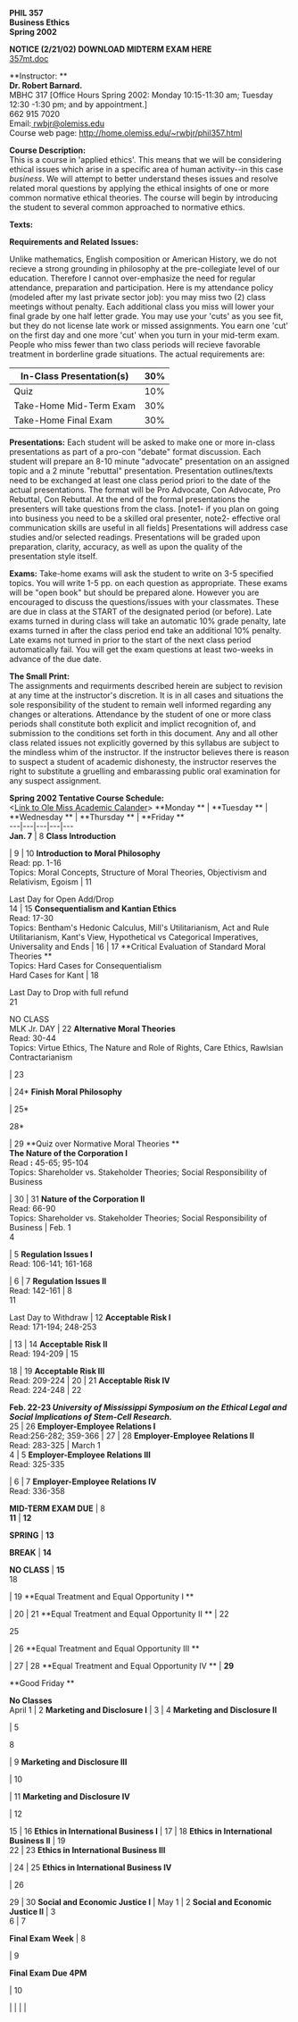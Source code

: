 **PHIL 357**  
**Business Ethics**  
**Spring 2002**

**NOTICE (2/21/02) DOWNLOAD MIDTERM EXAM HERE**  
[357mt.doc](http://home.olemiss.edu/~rwbjr/357mt.doc)

  
  
  **Instructor:  **  
**Dr. Robert Barnard.**  
MBHC 317  [Office Hours Spring 2002: Monday 10:15-11:30 am; Tuesday 12:30
-1:30 pm; and by appointment.]  
662 915 7020  
Email:[ rwbjr@olemiss.edu](mailto:rwbjr@olemiss.edu)  
Course web page: <http://home.olemiss.edu/~rwbjr/phil357.html>

**Course Description:**  
This is a course in 'applied ethics'.  This means that we will be considering
ethical issues which arise in a specific area of human activity--in this case
_business_.   We will attempt to better understand theses issues and resolve
related moral questions by applying the ethical insights of one or more common
normative ethical theories.  The course will begin by introducing the student
to several common approached to normative ethics.

**Texts:**

**Requirements and Related Issues:**

Unlike mathematics, English composition or American History, we do not recieve
a strong grounding in philosophy at the pre-collegiate level of our education.
Therefore I cannot over-emphasize the need for regular attendance, preparation
and participation. Here is my attendance policy (modeled after my last private
sector job): you may miss two (2) class meetings without penalty. Each
additional class you miss will lower your final grade by one half letter
grade. You may use your 'cuts' as you see fit, but they do not license late
work or missed assignments. You earn one 'cut' on the first day and one more
'cut' when you turn in your mid-term exam. People who miss fewer than two
class periods will recieve favorable treatment in borderline grade situations.
The actual requirements are:  
    
  | In-Class Presentation(s) | 30%  
---|---  
Quiz | 10%  
Take-Home Mid-Term Exam | 30%  
Take-Home Final Exam  | 30%  
  


**Presentations:** Each student will be asked to make one or more in-class
presentations as part of a pro-con "debate" format discussion. Each student
will prepare an 8-10 minute "advocate" presentation on an assigned topic and a
2 minute "rebuttal" presentation. Presentation outlines/texts need to be
exchanged at least one class period priori to the date of the actual
presentations. The format will be Pro Advocate, Con Advocate, Pro Rebuttal,
Con Rebuttal. At the end of the formal presentations the presenters will take
questions from the class. [note1- if you plan on going into business you need
to be a skilled oral presenter, note2- effective oral communication skills are
useful in all fields] Presentations will address case studies and/or selected
readings. Presentations will be graded upon preparation, clarity, accuracy, as
well as upon the quality of the presentation style itself.  

**Exams:** Take-home exams will ask the student to write on 3-5 specified
topics. You will write 1-5 pp. on each question as appropriate. These exams
will be "open book" but should be prepared alone. However you are encouraged
to discuss the questions/issues with your classmates. These are due in class
at the START of the designated period (or before). Late exams turned in during
class will take an automatic 10% grade penalty, late exams turned in after the
class period end take an additional 10% penalty. Late exams not turned in
prior to the start of the next class period automatically fail. You will get
the exam questions at least two-weeks in advance of the due date.

**The Small Print:**  
The assignments and requirments described herein are subject to revision at
any time at the instructor's discretion. It is in all cases and situations the
sole responsibility of the student to remain well informed regarding any
changes or alterations. Attendance by the student of one or more class periods
shall constitute both explicit and implict recognition of, and submission to
the conditions set forth in this document. Any and all other class related
issues not explicitly governed by this syllabus are subject to the mindless
whim of the instructor. If the instructor believes there is reason to suspect
a student of academic dishonesty, the instructor reserves the right to
substitute a gruelling and embarassing public oral examination for any suspect
assignment.

  
  
  
  
  

**Spring 2002 Tentative Course   Schedule:**  
<[Link to Ole Miss Academic
Calander](http://www.olemiss.edu/depts/registrar/#acad_cal)>    **Monday  ** |
**Tuesday  ** | **Wednesday  ** | **Thursday  ** | **Friday  **  
---|---|---|---|---  
**Jan. 7** |  8 **Class Introduction**

  | 9 | 10 **Introduction to Moral Philosophy**  
Read: pp. 1-16  
Topics: Moral Concepts, Structure of Moral Theories, Objectivism and
Relativism, Egoism | 11

Last Day for Open Add/Drop  
14 | 15 **Consequentialism and Kantian Ethics**  
Read: 17-30  
Topics: Bentham's Hedonic Calculus, Mill's Utilitarianism, Act and Rule
Utilitarianism, Kant's View, Hypothetical vs Categorical Imperatives,
Universality and Ends | 16 | 17 **Critical Evaluation of Standard Moral
Theories  **  
Topics: Hard Cases for Consequentialism  
Hard Cases for Kant | 18

Last Day to Drop with full refund  
21

NO CLASS  
MLK Jr. DAY | 22  **Alternative Moral Theories**  
Read: 30-44  
Topics: Virtue Ethics, The Nature and Role of Rights, Care Ethics, Rawlsian
Contractarianism

  | 23

  | 24*  **Finish Moral Philosophy**

  | 25*

  
28*

  | 29  **Quiz over Normative Moral Theories  **  
**The Nature of the Corporation I**  
Read **:** 45-65; 95-104  
Topics: Shareholder vs. Stakeholder Theories; Social Responsibility of
Business  


  | 30 | 31 **Nature of the Corporation II**  
Read: 66-90  
Topics: Shareholder vs. Stakeholder Theories; Social Responsibility of
Business | Feb. 1  
4

  | 5  **Regulation Issues I**  
Read: 106-141; 161-168  
    


  | 6 | 7 **Regulation Issues II**  
Read: 142-161 | 8  
11

Last Day to Withdraw | 12  **Acceptable Risk I**  
Read: 171-194; 248-253

  | 13 | 14  **Acceptable Risk II**  
Read: 194-209 | 15

  
18 | 19 **Acceptable Risk III**  
Read: 209-224 | 20 | 21 **Acceptable Risk IV**  
Read: 224-248 | 22

**Feb. 22-23 _University of Mississippi Symposium on the Ethical Legal and
Social Implications of Stem-Cell Research._**  
25 | 26 **Employer-Employee Relations I**  
Read:256-282; 359-366 | 27 | 28 **Employer-Employee Relations II**  
Read: 283-325 | March 1  
4 | 5  **Employer-Employee Relations III**  
Read: 325-335

  | 6 | 7 **Employer-Employee Relations IV**  
Read: 336-358

**MID-TERM EXAM DUE** |  8  
**11** | **12**

**SPRING** | **13**

**BREAK** | **14**

**NO CLASS** | **15**  
18

  | 19  **Equal Treatment and Equal Opportunity I  **

  | 20 | 21 **Equal Treatment and Equal Opportunity II  ** | 22

  
25

  | 26  **Equal Treatment and Equal Opportunity III  **

  | 27 | 28 **Equal Treatment and Equal Opportunity IV  ** | **29**

**Good Friday  **

**No Classes**  
April 1 | 2 **Marketing and Disclosure I** |  3 | 4  **Marketing and
Disclosure II**

  | 5

  
8

  | 9  **Marketing and Disclosure III**

  | 10

  | 11  **Marketing and Disclosure IV**

  | 12

  
15  | 16 **Ethics in International Business I** |  17 | 18 **Ethics in
International Business II** |  19  
22 | 23  **Ethics in International Business III**

  | 24  | 25  **Ethics in International Business IV**

  | 26

  
29  | 30 **Social and Economic Justice I** |  May 1  | 2 **Social and Economic
Justice II** |  3  
6 | 7

**Final Exam Week** |  8

  | 9

**Final Exam Due 4PM**

  | 10

  
  |   |   |   |  

